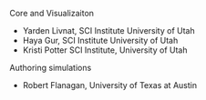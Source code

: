 Core and Visualizaiton

* Yarden Livnat, SCI Institute University of Utah
* Haya Gur, SCI Institute University of Utah
* Kristi Potter SCI Institute, University of Utah

Authoring simulations

* Robert Flanagan, University of Texas at Austin





